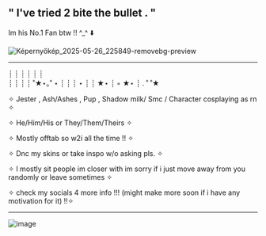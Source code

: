 ## " I've tried 2 bite the bullet . "


 Im his No.1 Fan btw !! ^_^ ⬇️ 

 ![Képernyőkép_2025-05-26_225849-removebg-preview](https://github.com/user-attachments/assets/81ac38e8-7acc-45a3-9b66-b78c1363a03d)



-----------------------------------------------------------------------------------------------------------------------------------------------------
┊         ┊       ┊   ┊    ┊        ┊                                             
┊         ┊       ┊   ┊   ˚★⋆｡˚  ⋆
┊         ┊       ┊   ⋆
┊         ┊       ★⋆
┊ ◦
★⋆      ┊ .  ˚
           ˚★  











✧ Jester , Ash/Ashes , Pup , Shadow milk/ Smc / Character cosplaying as rn ✧   

✧ He/Him/His or They/Them/Theirs ✧

✧ Mostly offtab so w2i all the time !! ✧

✧ Dnc my skins or take inspo w/o asking pls. ✧

✧ I mostly sit people im closer with im sorry if i just move away from you randomly or leave sometimes ✧ 

✧ check my socials 4 more info !!! (might make more soon if i have any motivation for it) !!✧



-----------------------------------------------------------------------------------------------------------------------------------------------------
![image](https://github.com/user-attachments/assets/97f77e4b-5e58-44f1-981d-c25645cac960)



































